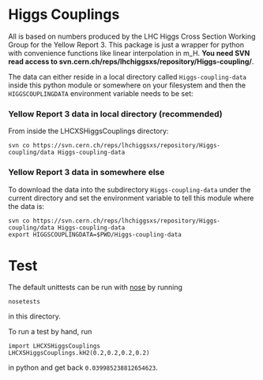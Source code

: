 # Higgs Couplings

All is based on numbers produced by the LHC Higgs Cross Section Working Group for the Yellow Report 3. This package is just a wrapper for python with convenience functions like linear interpolation in m_H. __You need SVN read access to svn.cern.ch/reps/lhchiggsxs/repository/Higgs-coupling/__.

The data can either reside in a local directory called `Higgs-coupling-data` inside this python module or somewhere on your filesystem and then the `HIGGSCOUPLINGDATA` environment variable needs to be set:

### Yellow Report 3 data in local directory (recommended)
From inside the LHCXSHiggsCouplings directory:

```
svn co https://svn.cern.ch/reps/lhchiggsxs/repository/Higgs-coupling/data Higgs-coupling-data
```

### Yellow Report 3 data in somewhere else
To download the data into the subdirectory `Higgs-coupling-data` under the current directory and set the environment variable to tell this module where the data is:

```
svn co https://svn.cern.ch/reps/lhchiggsxs/repository/Higgs-coupling/data Higgs-coupling-data
export HIGGSCOUPLINGDATA=$PWD/Higgs-coupling-data
```


# Test

The default unittests can be run with [nose](http://nose.readthedocs.org/en/latest/) by running

```
nosetests
```
in this directory.
 
To run a test by hand, run

```
import LHCXSHiggsCouplings
LHCXSHiggsCouplings.kH2(0.2,0.2,0.2,0.2)
```
in python and get back `0.039985238812654623`.
